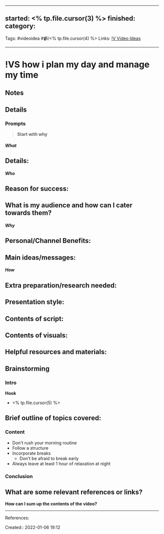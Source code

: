 
---
started: <% tp.file.cursor(3) %>
finished:
category: 
---
Tags: #videoidea #📹/<% tp.file.cursor(4) %>
Links: [!V Video Ideas](!V%20Video%20Ideas)
___
# !VS how i plan my day and manage my time
## Notes
## Details
### Prompts
> **Start with why**
##### What
**Details:**
- 
##### Who
**Reason for success:**
- 

**What is my audience and how can I cater towards them?**
- 
##### Why
**Personal/Channel Benefits:**
- 

**Main ideas/messages:**
- 

##### How
**Extra preparation/research needed:**
- 

**Presentation style:**
- 

**Contents of script:**
- 

**Contents of visuals:**
- 

**Helpful resources and materials:**
- 

## Brainstorming
### Intro
**Hook**
- <% tp.file.cursor(5) %>

**Brief outline of topics covered:**
- 
### Content
- Don't rush your morning routine
- Follow a structure
- Incorporate breaks
	- Don't be afraid to break early
- Always leave at least 1 hour of relaxation at night
### Conclusion
**What are some relevant references or links?**
- 

**How can I sum up the contents of the video?**
___
References:

Created:: 2022-01-06 19:12
